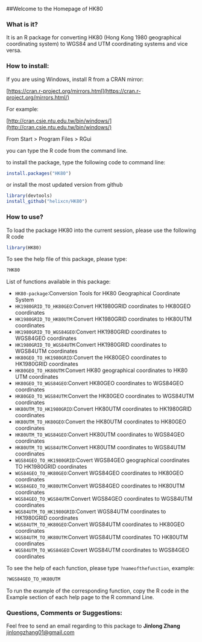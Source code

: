 ##Welcome to the Homepage of HK80

###  What is it?

It is an R package for converting HK80 (Hong Kong 1980 geographical coordinating system) to WGS84 and UTM coordinating systems and vice versa. 


### How to install: 
If you are using Windows, install R from a CRAN mirror:

[https://cran.r-project.org/mirrors.html](https://cran.r-project.org/mirrors.html/)

For example:

[http://cran.csie.ntu.edu.tw/bin/windows/](http://cran.csie.ntu.edu.tw/bin/windows/)

From Start > Program Files > RGui

you can type the R code from the command line.

to install the package, type the following code to command line:

```R
install.packages("HK80")
```
or install the most updated version from github

```R
library(devtools)
install_github("helixcn/HK80")
```

### How to use? 

To load the package HK80 into the current session, please use the following R code

```R
library(HK80)
```

To see the help file of this package, please type:

```R
?HK80
```

List of functions available in this package:

*    `HK80-package`:Conversion Tools for HK80 Geographical Coordinate System
*    `HK1980GRID_TO_HK80GEO`:Convert HK1980GRID coordinates to HK80GEO coordinates
*    `HK1980GRID_TO_HK80UTM`:Convert HK1980GRID coordinates to HK80UTM coordinates
*    `HK1980GRID_TO_WGS84GEO`:Convert HK1980GRID coordinates to WGS84GEO coordinates
*    `HK1980GRID_TO_WGS84UTM`:Convert HK1980GRID coordinates to WGS84UTM coordinates
*    `HK80GEO_TO_HK1980GRID`:Convert the HK80GEO coordinates to HK1980GRID coordinates
*    `HK80GEO_TO_HK80UTM`:Convert HK80 geographical coordinates to HK80 UTM coordinates
*    `HK80GEO_TO_WGS84GEO`:Convert HK80GEO coordinates to WGS84GEO coordinates
*    `HK80GEO_TO_WGS84UTM`:Convert the HK80GEO coordinates to WGS84UTM coordinates
*    `HK80UTM_TO_HK1980GRID`:Convert HK80UTM coordinates to HK1980GRID coordinates
*    `HK80UTM_TO_HK80GEO`:Convert the HK80UTM coordinates to HK80GEO coordinates
*    `HK80UTM_TO_WGS84GEO`:Convert HK80UTM coordinates to WGS84GEO coordinates
*    `HK80UTM_TO_WGS84UTM`:Convert HK80UTM coordinates to WGS84UTM coordinates
*    `WGS84GEO_TO_HK1980GRID`:Covert WGS84GEO geographical coordinates TO HK1980GRID coordinates
*    `WGS84GEO_TO_HK80GEO`:Convert WGS84GEO coordinates to HK80GEO coordinates
*    `WGS84GEO_TO_HK80UTM`:Convert WGS84GEO coordinates to HK80UTM coordinates
*    `WGS84GEO_TO_WGS84UTM`:Convert WGS84GEO coordinates to WGS84UTM coordinates
*    `WGS84UTM_TO_HK1980GRID`:Convert WGS84UTM coordinates to HK1980GRID coordinates
*    `WGS84UTM_TO_HK80GEO`:Convert WGS84UTM coordinates to HK80GEO coordinates
*    `WGS84UTM_TO_HK80UTM`:Convert WGS84UTM coordinates TO HK80UTM coordinates
*    `WGS84UTM_TO_WGS84GEO`:Covert WGS84UTM coordinates to WGS84GEO coordinates

To see the help of each function, please type
`?nameofthefunction`, example:

```R
?WGS84GEO_TO_HK80UTM
```

To run the example of the corresponding function, copy the R code in the Example section of each help page to the R command Line.

### Questions, Comments or Suggestions:
Feel free to send an email regarding to this package to **Jinlong Zhang** <jinlongzhang01@gmail.com> 
